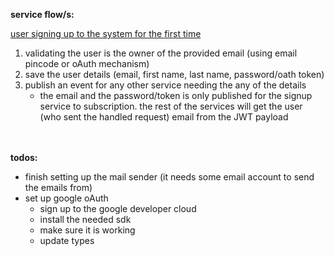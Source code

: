 **service flow/s:**

<u>user signing up to the system for the first time</u>

1. validating the user is the owner of the provided email (using email pincode or oAuth mechanism)
2. save the user details (email, first name, last name, password/oath token)
3. publish an event for any other service needing the any of the details
   - the email and the password/token is only published for the signup service to subscription. the rest of the services will get
     the user (who sent the handled request) email from the JWT payload

<br></br> **todos:**

- finish setting up the mail sender (it needs some email account to send the emails from)
- set up google oAuth
  - sign up to the google developer cloud
  - install the needed sdk
  - make sure it is working
  - update types
